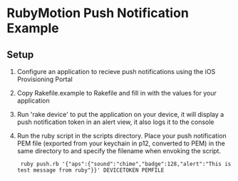 RubyMotion Push Notification Example
===================

Setup
-----

1. Configure an application to recieve push notifications using the iOS Provisioning Portal
2. Copy Rakefile.example to Rakefile and fill in with the values for your application
3. Run 'rake device' to put the application on your device, it will display a push notification token in an alert view, it also logs it to the console
4. Run the ruby script in the scripts directory. Place your push notification PEM file (exported from your keychain in p12, converted to PEM) in the same directory to and specify the filename when envoking the script.

        ruby push.rb '{"aps":{"sound":"chime","badge":128,"alert":"This is test message from ruby"}}' DEVICETOKEN PEMFILE
